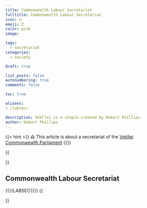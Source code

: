 ```yaml
---
title: Commonwealth Labour Secretariat 
fulltitle: Commonwealth Labour Secretariat 
icon: ⛓️
emoji: Ζ
color: pink
image: 

tags: 
  - secretariat
categories:
  - society

draft: true

list_posts: false
autonumbering: true
comments: false

toc: true

aliases:
- /labsec/

description: Vekllei is a utopia created by Hobart Phillips.
author: Hobart Phillips
---
```

{{< hint >}}
߷ This article is about a secretariat of the [Vekllei](/utopia/vekllei/) [Commonwealth Parliament](/utopia/society/state/government/commonwealth/)
{{</hint>}}

{{<section>}}
## Commonwealth Labour Secretariat 
{{<boxtag teal>}}LABSEC{{</boxtag>}}
{{</section>}}